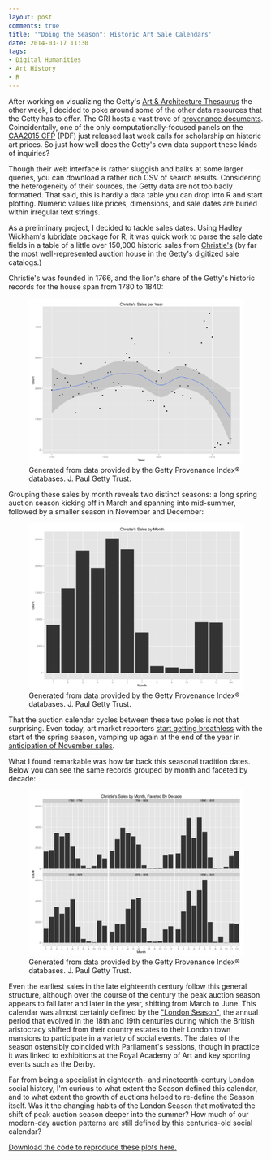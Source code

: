 ```yaml
---
layout: post
comments: true
title: '"Doing the Season": Historic Art Sale Calendars'
date: 2014-03-17 11:30
tags: 
- Digital Humanities
- Art History
- R
---
```


After working on visualizing the Getty's [Art & Architecture Thesaurus][aat] the other week, I decided to poke around some of the other data resources that the Getty has to offer.
The GRI hosts a vast trove of [provenance documents][provenance].
Coincidentally, one of the only computationally-focused panels on the [CAA2015 CFP][cfp] (PDF) just released last week calls for scholarship on historic art prices.
So just how well does the Getty's own data support these kinds of inquiries?

Though their web interface is rather sluggish and balks at some larger queries, you can download a rather rich CSV of search results.
Considering the heterogeneity of their sources, the Getty data are not too badly formatted.
That said, this is hardly a data table you can drop into R and start plotting.
Numeric values like prices, dimensions, and sale dates are buried within irregular text strings.

As a preliminary project, I decided to tackle sales dates.
Using Hadley Wickham's [lubridate] package for R, it was quick work to parse the sale date fields in a table of a little over 150,000 historic sales from [Christie's] (by far the most well-represented auction house in the Getty's digitized sale catalogs.)

Christie's was founded in 1766, and the lion's share of the Getty's historic records for the house span from 1780 to 1840:

<figure>
<a href="/assets/images/sales_by_year.svg"><img src="/assets/images/sales_by_year.svg" alt="sales by year" /></a>
<figcaption>Generated from data provided by the Getty Provenance Index® databases. J. Paul Getty Trust.</figcaption>
</figure>

Grouping these sales by month reveals two distinct seasons: a long spring auction season kicking off in March and spanning into mid-summer, followed by a smaller season in November and December:

<figure>
<a href="/assets/images/sales_by_month.svg"><img src="/assets/images/sales_by_month.svg" alt="sales by month" /></a>
<figcaption>Generated from data provided by the Getty Provenance Index® databases. J. Paul Getty Trust.</figcaption>
</figure>

That the auction calendar cycles between these two poles is not that surprising.
Even today, art market reporters [start getting breathless](http://www.artnews.com/2010/06/01/spring-art-auctions-confidence-is-back/) with the start of the spring season, vamping up again at the end of the year in [anticipation of November sales](http://www.artnet.com/insights/art-market-trends/auction-market-leading-up-to-november-2013-sales.asp).

What I found remarkable was how far back this seasonal tradition dates.
Below you can see the same records grouped by month and faceted by decade:

<figure>
<a href="/assets/images/faceted_sales_by_month.svg"><img src="/assets/images/faceted_sales_by_month.svg" alt="faceted sales by month" /></a>
<figcaption>Generated from data provided by the Getty Provenance Index® databases. J. Paul Getty Trust.</figcaption>
</figure>

Even the earliest sales in the late eighteenth century follow this general structure, although over the course of the century the peak auction season appears to fall later and later in the year, shifting from March to June.
This calendar was almost certainly defined by the ["London Season"](http://www.literary-liaisons.com/article024.html), the annual period that evolved in the 18th and 19th centuries during which the British aristocracy shifted from their country estates to their London town mansions to participate in a variety of social events.
The dates of the season ostensibly coincided with Parliament's sessions, though in practice it was linked to exhibitions at the Royal Academy of Art and key sporting events such as the Derby.

Far from being a specialist in eighteenth- and nineteenth-century London social history, I'm curious to what extent the Season defined this calendar, and to what extent the growth of auctions helped to re-define the Season itself.
Was it the changing habits of the London Season that motivated the shift of peak auction season deeper into the summer?
How much of our modern-day auction patterns are still defined by this centuries-old social calendar?

[Download the code to reproduce these plots here.][code]

[code]: https://github.com/mdlincoln/getty_christies_sales
[Christie's]: http://www.christies.com/about-us/company/overview/
[lubridate]: https://github.com/hadley/lubridate
[aat]: http://matthewlincoln.net/2014/02/21/hierarchies-of-the-getty.html
[provenance]: http://www.getty.edu/research/tools/provenance/search.html
[cfp]: http://www.collegeart.org/pdf/2015CallforParticipation.pdf

